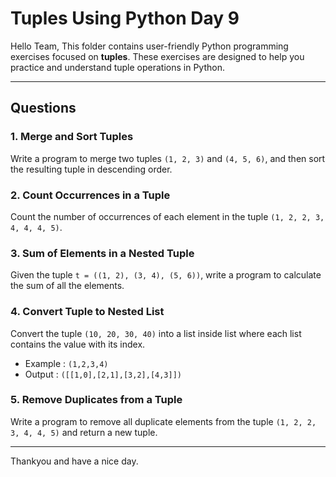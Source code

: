 # Tuples Using Python **Day 9**

Hello Team,
This folder contains user-friendly Python programming exercises focused on **tuples**. These exercises are designed to help you practice and understand tuple operations in Python. 

--- 
  
## Questions  

### 1. Merge and Sort Tuples  
Write a program to merge two tuples `(1, 2, 3)` and `(4, 5, 6)`, and then sort the resulting tuple in descending order.  

### 2. Count Occurrences in a Tuple  
Count the number of occurrences of each element in the tuple `(1, 2, 2, 3, 4, 4, 4, 5)`.  

### 3. Sum of Elements in a Nested Tuple  
Given the tuple `t = ((1, 2), (3, 4), (5, 6))`, write a program to calculate the sum of all the elements.  

### 4. Convert Tuple to Nested List  
Convert the tuple `(10, 20, 30, 40)` into a list inside list where each list contains the value with its index.
 - Example : `(1,2,3,4)`
 - Output : `([[1,0],[2,1],[3,2],[4,3]])`  

### 5. Remove Duplicates from a Tuple  
Write a program to remove all duplicate elements from the tuple `(1, 2, 2, 3, 4, 4, 5)` and return a new tuple.  

---

Thankyou and have a nice day.
